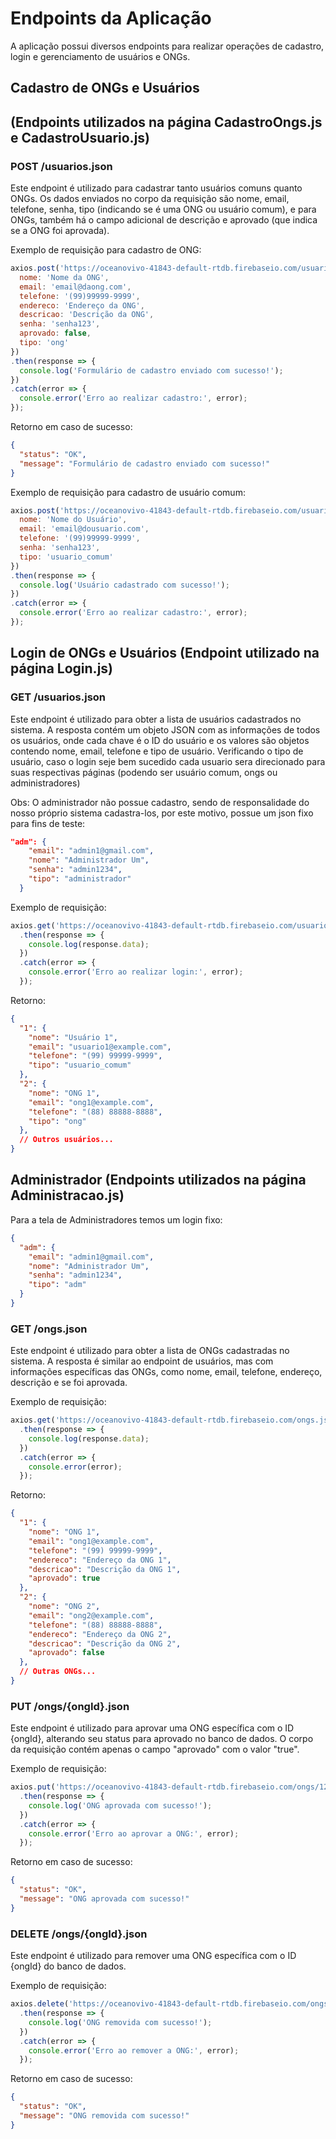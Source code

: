 # Endpoints da Aplicação

A aplicação possui diversos endpoints para realizar operações de cadastro, login e gerenciamento de usuários e ONGs.

## Cadastro de ONGs e Usuários 
## (Endpoints utilizados na página CadastroOngs.js e CadastroUsuario.js)

### POST /usuarios.json

Este endpoint é utilizado para cadastrar tanto usuários comuns quanto ONGs. Os dados enviados no corpo da requisição são nome, email, telefone, senha, tipo (indicando se é uma ONG ou usuário comum), e para ONGs, também há o campo adicional de descrição e aprovado (que indica se a ONG foi aprovada).

Exemplo de requisição para cadastro de ONG:

```javascript
axios.post('https://oceanovivo-41843-default-rtdb.firebaseio.com/usuarios.json', {
  nome: 'Nome da ONG',
  email: 'email@daong.com',
  telefone: '(99)99999-9999',
  endereco: 'Endereço da ONG',
  descricao: 'Descrição da ONG',
  senha: 'senha123',
  aprovado: false,
  tipo: 'ong'
})
.then(response => {
  console.log('Formulário de cadastro enviado com sucesso!');
})
.catch(error => {
  console.error('Erro ao realizar cadastro:', error);
});
```

Retorno em caso de sucesso:
```json
{
  "status": "OK",
  "message": "Formulário de cadastro enviado com sucesso!"
}
```

Exemplo de requisição para cadastro de usuário comum:

```javascript
axios.post('https://oceanovivo-41843-default-rtdb.firebaseio.com/usuarios.json', {
  nome: 'Nome do Usuário',
  email: 'email@dousuario.com',
  telefone: '(99)99999-9999',
  senha: 'senha123',
  tipo: 'usuario_comum'
})
.then(response => {
  console.log('Usuário cadastrado com sucesso!');
})
.catch(error => {
  console.error('Erro ao realizar cadastro:', error);
});
``` 

## Login de ONGs e Usuários (Endpoint utilizado na página Login.js)

### GET /usuarios.json

Este endpoint é utilizado para obter a lista de usuários cadastrados no sistema. A resposta contém um objeto JSON com as informações de todos os usuários, onde cada chave é o ID do usuário e os valores são objetos contendo nome, email, telefone e tipo de usuário.
Verificando o tipo de usuário, caso o login seje bem sucedido cada usuario sera direcionado para suas respectivas páginas (podendo ser usuário comum, ongs ou administradores)

Obs: O administrador não possue cadastro, sendo de responsalidade do nosso próprio sistema cadastra-los, por este motivo, possue um json fixo para fins de teste: 

```json
"adm": {
    "email": "admin1@gmail.com",
    "nome": "Administrador Um",
    "senha": "admin1234",
    "tipo": "administrador"
  }
``` 

Exemplo de requisição:

```javascript
axios.get('https://oceanovivo-41843-default-rtdb.firebaseio.com/usuarios.json')
  .then(response => {
    console.log(response.data);
  })
  .catch(error => {
    console.error('Erro ao realizar login:', error);
  });
```

Retorno:
```json
{
  "1": {
    "nome": "Usuário 1",
    "email": "usuario1@example.com",
    "telefone": "(99) 99999-9999",
    "tipo": "usuario_comum"
  },
  "2": {
    "nome": "ONG 1",
    "email": "ong1@example.com",
    "telefone": "(88) 88888-8888",
    "tipo": "ong"
  },
  // Outros usuários...
}
```

## Administrador (Endpoints utilizados na página Administracao.js)

Para a tela de Administradores temos um login fixo: 
```json
{
  "adm": {
    "email": "admin1@gmail.com",
    "nome": "Administrador Um",
    "senha": "admin1234",
    "tipo": "adm"
  }
}
```

### GET /ongs.json

Este endpoint é utilizado para obter a lista de ONGs cadastradas no sistema. A resposta é similar ao endpoint de usuários, mas com informações específicas das ONGs, como nome, email, telefone, endereço, descrição e se foi aprovada.

Exemplo de requisição:
```javascript
axios.get('https://oceanovivo-41843-default-rtdb.firebaseio.com/ongs.json')
  .then(response => {
    console.log(response.data);
  })
  .catch(error => {
    console.error(error);
  });
```

Retorno: 
```json
{
  "1": {
    "nome": "ONG 1",
    "email": "ong1@example.com",
    "telefone": "(99) 99999-9999",
    "endereco": "Endereço da ONG 1",
    "descricao": "Descrição da ONG 1",
    "aprovado": true
  },
  "2": {
    "nome": "ONG 2",
    "email": "ong2@example.com",
    "telefone": "(88) 88888-8888",
    "endereco": "Endereço da ONG 2",
    "descricao": "Descrição da ONG 2",
    "aprovado": false
  },
  // Outras ONGs...
}
```

### PUT /ongs/{ongId}.json

Este endpoint é utilizado para aprovar uma ONG específica com o ID {ongId}, alterando seu status para aprovado no banco de dados. O corpo da requisição contém apenas o campo "aprovado" com o valor "true". 

Exemplo de requisição:

```javascript
axios.put('https://oceanovivo-41843-default-rtdb.firebaseio.com/ongs/123.json', { aprovado: true })
  .then(response => {
    console.log('ONG aprovada com sucesso!');
  })
  .catch(error => {
    console.error('Erro ao aprovar a ONG:', error);
  });
```

Retorno em caso de sucesso:
```json
{
  "status": "OK",
  "message": "ONG aprovada com sucesso!"
}
```

### DELETE /ongs/{ongId}.json

Este endpoint é utilizado para remover uma ONG específica com o ID {ongId} do banco de dados.

Exemplo de requisição:

```javascript
axios.delete('https://oceanovivo-41843-default-rtdb.firebaseio.com/ongs/123.json')
  .then(response => {
    console.log('ONG removida com sucesso!');
  })
  .catch(error => {
    console.error('Erro ao remover a ONG:', error);
  });
```

Retorno em caso de sucesso:
```json
{
  "status": "OK",
  "message": "ONG removida com sucesso!"
}
```
